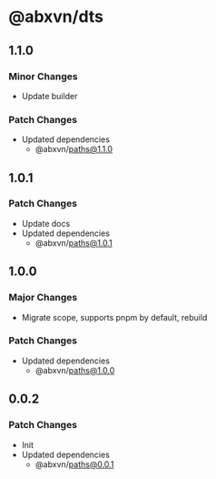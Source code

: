 # @abxvn/dts

## 1.1.0

### Minor Changes

- Update builder

### Patch Changes

- Updated dependencies
  - @abxvn/paths@1.1.0

## 1.0.1

### Patch Changes

- Update docs
- Updated dependencies
  - @abxvn/paths@1.0.1

## 1.0.0

### Major Changes

- Migrate scope, supports pnpm by default, rebuild

### Patch Changes

- Updated dependencies
  - @abxvn/paths@1.0.0

## 0.0.2

### Patch Changes

- Init
- Updated dependencies
  - @abxvn/paths@0.0.1

